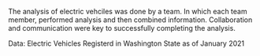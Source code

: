The analysis of electric vehciles was done by a team. In which each team member, performed analysis and then combined information. Collaboration and communication were key to successfully completing the analysis. 




Data: Electric Vehicles Registerd in Washington State as of January 2021


